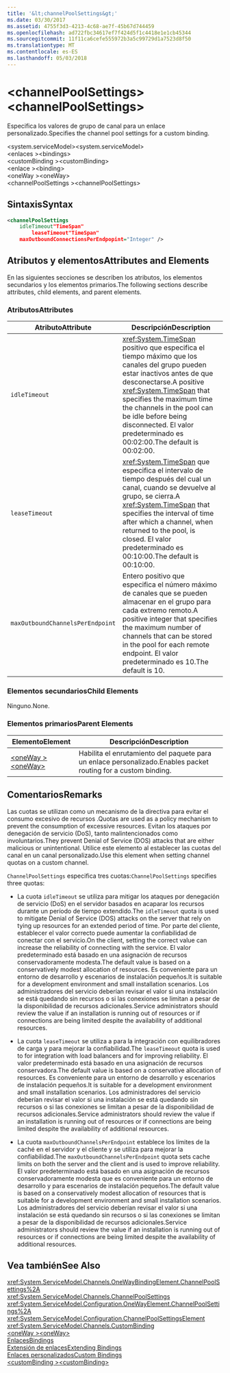 ```yaml
---
title: '&lt;channelPoolSettings&gt;'
ms.date: 03/30/2017
ms.assetid: 4755f3d3-4213-4c68-ae7f-45b67d744459
ms.openlocfilehash: ad722fbc34617ef7f424d5f1c4418e1e1cb45344
ms.sourcegitcommit: 11f11ca6cefe555972b3a5c99729d1a7523d8f50
ms.translationtype: MT
ms.contentlocale: es-ES
ms.lasthandoff: 05/03/2018
---
```

# <a name="ltchannelpoolsettingsgt"></a><span data-ttu-id="1246b-102">&lt;channelPoolSettings&gt;</span><span class="sxs-lookup"><span data-stu-id="1246b-102">&lt;channelPoolSettings&gt;</span></span>
<span data-ttu-id="1246b-103">Especifica los valores de grupo de canal para un enlace personalizado.</span><span class="sxs-lookup"><span data-stu-id="1246b-103">Specifies the channel pool settings for a custom binding.</span></span>  
  
 <span data-ttu-id="1246b-104">\<system.serviceModel></span><span class="sxs-lookup"><span data-stu-id="1246b-104">\<system.serviceModel></span></span>  
<span data-ttu-id="1246b-105">\<enlaces ></span><span class="sxs-lookup"><span data-stu-id="1246b-105">\<bindings></span></span>  
<span data-ttu-id="1246b-106">\<customBinding ></span><span class="sxs-lookup"><span data-stu-id="1246b-106">\<customBinding></span></span>  
<span data-ttu-id="1246b-107">\<enlace ></span><span class="sxs-lookup"><span data-stu-id="1246b-107">\<binding></span></span>  
<span data-ttu-id="1246b-108">\<oneWay ></span><span class="sxs-lookup"><span data-stu-id="1246b-108">\<oneWay></span></span>  
<span data-ttu-id="1246b-109">\<channelPoolSettings ></span><span class="sxs-lookup"><span data-stu-id="1246b-109">\<channelPoolSettings></span></span>  
  
## <a name="syntax"></a><span data-ttu-id="1246b-110">Sintaxis</span><span class="sxs-lookup"><span data-stu-id="1246b-110">Syntax</span></span>  
  
```xml  
<channelPoolSettings  
    idleTimeout"TimeSpan"  
        leaseTimeout"TimeSpan"  
    maxOutboundConnectionsPerEndpopint="Integer" />  
```  
  
## <a name="attributes-and-elements"></a><span data-ttu-id="1246b-111">Atributos y elementos</span><span class="sxs-lookup"><span data-stu-id="1246b-111">Attributes and Elements</span></span>  
 <span data-ttu-id="1246b-112">En las siguientes secciones se describen los atributos, los elementos secundarios y los elementos primarios.</span><span class="sxs-lookup"><span data-stu-id="1246b-112">The following sections describe attributes, child elements, and parent elements.</span></span>  
  
### <a name="attributes"></a><span data-ttu-id="1246b-113">Atributos</span><span class="sxs-lookup"><span data-stu-id="1246b-113">Attributes</span></span>  
  
|<span data-ttu-id="1246b-114">Atributo</span><span class="sxs-lookup"><span data-stu-id="1246b-114">Attribute</span></span>|<span data-ttu-id="1246b-115">Descripción</span><span class="sxs-lookup"><span data-stu-id="1246b-115">Description</span></span>|  
|---------------|-----------------|  
|`idleTimeout`|<span data-ttu-id="1246b-116"><xref:System.TimeSpan> positivo que especifica el tiempo máximo que los canales del grupo pueden estar inactivos antes de que desconectarse.</span><span class="sxs-lookup"><span data-stu-id="1246b-116">A positive <xref:System.TimeSpan> that specifies the maximum time the channels in the pool can be idle before being disconnected.</span></span> <span data-ttu-id="1246b-117">El valor predeterminado es 00:02:00.</span><span class="sxs-lookup"><span data-stu-id="1246b-117">The default is 00:02:00.</span></span>|  
|`leaseTimeout`|<span data-ttu-id="1246b-118"><xref:System.TimeSpan> que especifica el intervalo de tiempo después del cual un canal, cuando se devuelve al grupo, se cierra.</span><span class="sxs-lookup"><span data-stu-id="1246b-118">A <xref:System.TimeSpan> that specifies the interval of time after which a channel, when returned to the pool, is closed.</span></span> <span data-ttu-id="1246b-119">El valor predeterminado es 00:10:00.</span><span class="sxs-lookup"><span data-stu-id="1246b-119">The default is 00:10:00.</span></span>|  
|`maxOutboundChannelsPerEndpoint`|<span data-ttu-id="1246b-120">Entero positivo que especifica el número máximo de canales que se pueden almacenar en el grupo para cada extremo remoto.</span><span class="sxs-lookup"><span data-stu-id="1246b-120">A positive integer that specifies the maximum number of channels that can be stored in the pool for each remote endpoint.</span></span> <span data-ttu-id="1246b-121">El valor predeterminado es 10.</span><span class="sxs-lookup"><span data-stu-id="1246b-121">The default is 10.</span></span>|  
  
### <a name="child-elements"></a><span data-ttu-id="1246b-122">Elementos secundarios</span><span class="sxs-lookup"><span data-stu-id="1246b-122">Child Elements</span></span>  
 <span data-ttu-id="1246b-123">Ninguno.</span><span class="sxs-lookup"><span data-stu-id="1246b-123">None.</span></span>  
  
### <a name="parent-elements"></a><span data-ttu-id="1246b-124">Elementos primarios</span><span class="sxs-lookup"><span data-stu-id="1246b-124">Parent Elements</span></span>  
  
|<span data-ttu-id="1246b-125">Elemento</span><span class="sxs-lookup"><span data-stu-id="1246b-125">Element</span></span>|<span data-ttu-id="1246b-126">Descripción</span><span class="sxs-lookup"><span data-stu-id="1246b-126">Description</span></span>|  
|-------------|-----------------|  
|[<span data-ttu-id="1246b-127">\<oneWay ></span><span class="sxs-lookup"><span data-stu-id="1246b-127">\<oneWay></span></span>](../../../../../docs/framework/configure-apps/file-schema/wcf/oneway.md)|<span data-ttu-id="1246b-128">Habilita el enrutamiento del paquete para un enlace personalizado.</span><span class="sxs-lookup"><span data-stu-id="1246b-128">Enables packet routing for a custom binding.</span></span>|  
  
## <a name="remarks"></a><span data-ttu-id="1246b-129">Comentarios</span><span class="sxs-lookup"><span data-stu-id="1246b-129">Remarks</span></span>  
 <span data-ttu-id="1246b-130">Las cuotas se utilizan como un mecanismo de la directiva para evitar el consumo excesivo de recursos .</span><span class="sxs-lookup"><span data-stu-id="1246b-130">Quotas are used as a policy mechanism to prevent the consumption of excessive resources.</span></span> <span data-ttu-id="1246b-131">Evitan los ataques por denegación de servicio (DoS), tanto malintencionados como involuntarios.</span><span class="sxs-lookup"><span data-stu-id="1246b-131">They prevent Denial of Service (DOS) attacks that are either malicious or unintentional.</span></span> <span data-ttu-id="1246b-132">Utilice este elemento al establecer las cuotas del canal en un canal personalizado.</span><span class="sxs-lookup"><span data-stu-id="1246b-132">Use this element when setting channel quotas on a custom channel.</span></span>  
  
 <span data-ttu-id="1246b-133">`ChannelPoolSettings` especifica tres cuotas:</span><span class="sxs-lookup"><span data-stu-id="1246b-133">`ChannelPoolSettings` specifies three quotas:</span></span>  
  
-   <span data-ttu-id="1246b-134">La cuota `idleTimeout` se utiliza para mitigar los ataques por denegación de servicio (DoS) en el servidor basados en acaparar los recursos durante un período de tiempo extendido.</span><span class="sxs-lookup"><span data-stu-id="1246b-134">The `idleTimeout` quota is used to mitigate Denial of Service (DOS) attacks on the server that rely on tying up resources for an extended period of time.</span></span> <span data-ttu-id="1246b-135">Por parte del cliente, establecer el valor correcto puede aumentar la confiabilidad de conectar con el servicio.</span><span class="sxs-lookup"><span data-stu-id="1246b-135">On the client, setting the correct value can increase the reliability of connecting with the service.</span></span> <span data-ttu-id="1246b-136">El valor predeterminado está basado en una asignación de recursos conservadoramente modesta.</span><span class="sxs-lookup"><span data-stu-id="1246b-136">The default value is based on a conservatively modest allocation of resources.</span></span> <span data-ttu-id="1246b-137">Es conveniente para un entorno de desarrollo y escenarios de instalación pequeños.</span><span class="sxs-lookup"><span data-stu-id="1246b-137">It is suitable for a development environment and small installation scenarios.</span></span> <span data-ttu-id="1246b-138">Los administradores del servicio deberían revisar el valor si una instalación se está quedando sin recursos o si las conexiones se limitan a pesar de la disponibilidad de recursos adicionales.</span><span class="sxs-lookup"><span data-stu-id="1246b-138">Service administrators should review the value if an installation is running out of resources or if connections are being limited despite the availability of additional resources.</span></span>  
  
-   <span data-ttu-id="1246b-139">La cuota `leaseTimeout` se utiliza a para la integración con equilibradores de carga y para mejorar la confiabilidad.</span><span class="sxs-lookup"><span data-stu-id="1246b-139">The `leaseTimeout` quota is used to for integration with load balancers and for improving reliability.</span></span> <span data-ttu-id="1246b-140">El valor predeterminado está basado en una asignación de recursos conservadora.</span><span class="sxs-lookup"><span data-stu-id="1246b-140">The default value is based on a conservative allocation of resources.</span></span> <span data-ttu-id="1246b-141">Es conveniente para un entorno de desarrollo y escenarios de instalación pequeños.</span><span class="sxs-lookup"><span data-stu-id="1246b-141">It is suitable for a development environment and small installation scenarios.</span></span> <span data-ttu-id="1246b-142">Los administradores del servicio deberían revisar el valor si una instalación se está quedando sin recursos o si las conexiones se limitan a pesar de la disponibilidad de recursos adicionales.</span><span class="sxs-lookup"><span data-stu-id="1246b-142">Service administrators should review the value if an installation is running out of resources or if connections are being limited despite the availability of additional resources.</span></span>  
  
-   <span data-ttu-id="1246b-143">La cuota `maxOutboundChannelsPerEndpoint` establece los límites de la caché en el servidor y el cliente y se utiliza para mejorar la confiabilidad.</span><span class="sxs-lookup"><span data-stu-id="1246b-143">The `maxOutboundChannelsPerEndpoint` quota sets cache limits on both the server and the client and is used to improve reliability.</span></span> <span data-ttu-id="1246b-144">El valor predeterminado está basado en una asignación de recursos conservadoramente modesta que es conveniente para un entorno de desarrollo y para escenarios de instalación pequeños.</span><span class="sxs-lookup"><span data-stu-id="1246b-144">The default value is based on a conservatively modest allocation of resources that is suitable for a development environment and small installation scenarios.</span></span> <span data-ttu-id="1246b-145">Los administradores del servicio deberían revisar el valor si una instalación se está quedando sin recursos o si las conexiones se limitan a pesar de la disponibilidad de recursos adicionales.</span><span class="sxs-lookup"><span data-stu-id="1246b-145">Service administrators should review the value if an installation is running out of resources or if connections are being limited despite the availability of additional resources.</span></span>  
  
## <a name="see-also"></a><span data-ttu-id="1246b-146">Vea también</span><span class="sxs-lookup"><span data-stu-id="1246b-146">See Also</span></span>  
 <xref:System.ServiceModel.Channels.OneWayBindingElement.ChannelPoolSettings%2A>  
 <xref:System.ServiceModel.Channels.ChannelPoolSettings>  
 <xref:System.ServiceModel.Configuration.OneWayElement.ChannelPoolSettings%2A>  
 <xref:System.ServiceModel.Configuration.ChannelPoolSettingsElement>  
 <xref:System.ServiceModel.Channels.CustomBinding>  
 [<span data-ttu-id="1246b-147">\<oneWay ></span><span class="sxs-lookup"><span data-stu-id="1246b-147">\<oneWay></span></span>](../../../../../docs/framework/configure-apps/file-schema/wcf/oneway.md)  
 [<span data-ttu-id="1246b-148">Enlaces</span><span class="sxs-lookup"><span data-stu-id="1246b-148">Bindings</span></span>](../../../../../docs/framework/wcf/bindings.md)  
 [<span data-ttu-id="1246b-149">Extensión de enlaces</span><span class="sxs-lookup"><span data-stu-id="1246b-149">Extending Bindings</span></span>](../../../../../docs/framework/wcf/extending/extending-bindings.md)  
 [<span data-ttu-id="1246b-150">Enlaces personalizados</span><span class="sxs-lookup"><span data-stu-id="1246b-150">Custom Bindings</span></span>](../../../../../docs/framework/wcf/extending/custom-bindings.md)  
 [<span data-ttu-id="1246b-151">\<customBinding ></span><span class="sxs-lookup"><span data-stu-id="1246b-151">\<customBinding></span></span>](../../../../../docs/framework/configure-apps/file-schema/wcf/custombinding.md)
